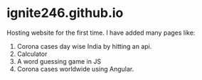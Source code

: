 # ignite246.github.io
Hosting website for the first time.
I have added many pages like:
1. Corona cases day wise India by hitting an api.
2. Calculator
3. A word guessing game in JS
4. Corona cases worldwide using Angular.
